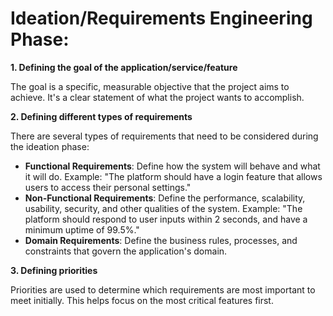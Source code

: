 # Ideation/Requirements Engineering Phase:

**1. Defining the goal of the application/service/feature**

The goal is a specific, measurable objective that the project aims to achieve. It's a clear statement of what the project wants to accomplish.


**2. Defining different types of requirements**

There are several types of requirements that need to be considered during the ideation phase:

* **Functional Requirements**: Define how the system will behave and what it will do.
Example: "The platform should have a login feature that allows users to access their personal settings."
* **Non-Functional Requirements**: Define the performance, scalability, usability, security, and other qualities of the system.
Example: "The platform should respond to user inputs within 2 seconds, and have a minimum uptime of 99.5%."
* **Domain Requirements**: Define the business rules, processes, and constraints that govern the application's domain.


**3. Defining priorities**

Priorities are used to determine which requirements are most important to meet initially. This helps focus on the most critical features first.
